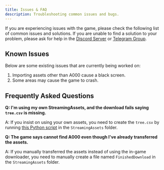 ```yaml
---
title: Issues & FAQ
description: Troubleshooting common issues and bugs.
---
```


If you are experiencing issues with the game, please check the following list of common issues and solutions. If you are unable to find a solution to your problem, please ask for help in the [Discord Server](https://discord.gg/DR5zBEb47a) or [Telegram Group](https://t.me/KanadeDX).

## Known Issues

Below are some existing issues that are currently being worked on:

1. Importing assets other than A000 cause a black screen.
2. Some areas may cause the game to crash.

## Frequently Asked Questions

**Q: I'm using my own StreamingAssets, and the download fails saying `tree.csv` is missing.**

A: If you insist on using your own assets, you need to create the `tree.csv` by running [this Python script](/misc/scripts/tree.py) in the `StreamingAssets` folder.

**Q: The game says cannot find A000 even though I've already transferred the assets.**

A: If you manually transferred the assets instead of using the in-game downloader, you need to manually create a file named `FinishedDownload` in the `StreamingAssets` folder.